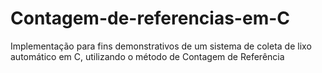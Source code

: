 # Contagem-de-referencias-em-C
Implementação para fins demonstrativos de um sistema de coleta de lixo automático em C, utilizando o método de Contagem de Referência
